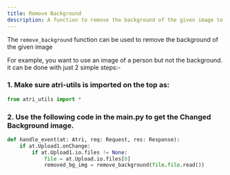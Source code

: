 ```yaml
---
title: Remove Background
description: A function to remove the background of the given image to the background provided
---
```



The `remove_background` function can be used to remove the background of the given image 

For example, you want to use an image of a person but not the background. it can be done with just 2 simple steps:-


### 1. Make sure atri-utils is imported on the top as:

```python
from atri_utils import *
```

### 2. Use the following code in the main.py to get the Changed Background image.

```python
def handle_event(at: Atri, req: Request, res: Response):
    if at.Upload1.onChange:
        if at.Upload1.io.files != None:
            file = at.Upload.io.files[0]
            removed_bg_img = remove_background(file.file.read())
```


